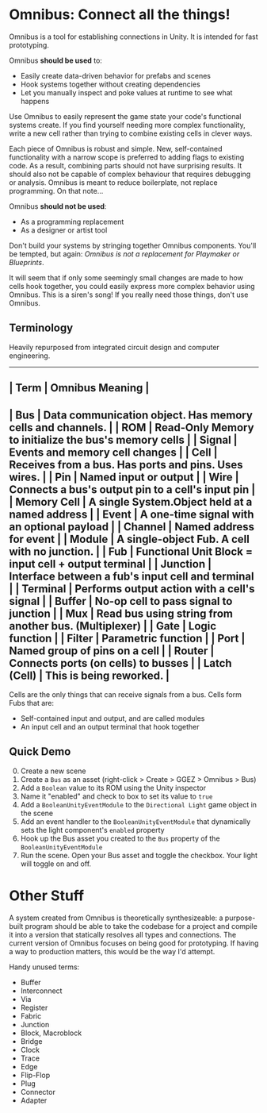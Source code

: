 ﻿
# Omnibus: Connect all the things!

Omnibus is a tool for establishing connections in Unity. It is intended for fast prototyping.

Omnibus **should be used** to:

 * Easily create data-driven behavior for prefabs and scenes
 * Hook systems together without creating dependencies
 * Let you manually inspect and poke values at runtime to see what happens

Use Omnibus to easily represent the game state your code's functional systems create. If you find yourself needing more complex functionality, write a new cell rather than trying to combine existing cells in clever ways.

Each piece of Omnibus is robust and simple. New, self-contained functionality with a narrow scope is preferred to adding flags to existing code. As a result, combining parts should not have surprising results. It should also not be capable of complex behaviour that requires debugging or analysis. Omnibus is meant to reduce boilerplate, not replace programming. On that note...

Omnibus **should not be used**:

 * As a programming replacement
 * As a designer or artist tool

Don't build your systems by stringing together Omnibus components. You'll be tempted, but again: *Omnibus is not a replacement for Playmaker or Blueprints*.

It will seem that if only some seemingly small changes are made to how cells hook together, you could easily express more complex behavior using Omnibus. This is a siren's song! If you really need those things, don't use Omnibus.



## Terminology

Heavily repurposed from integrated circuit design and computer engineering.

-------------------------------------------------------------------------------
| Term            | Omnibus Meaning                                           |
-------------------------------------------------------------------------------
| Bus             | Data communication object. Has memory cells and channels. |
| ROM             | Read-Only Memory to initialize the bus's memory cells     |
| Signal          | Events and memory cell changes                            |
| Cell            | Receives from a bus. Has ports and pins. Uses wires.      |
| Pin             | Named input or output                                     |
| Wire            | Connects a bus's output pin to a cell's input pin         |
| Memory Cell     | A single System.Object held at a named address            |
| Event           | A one-time signal with an optional payload                |
| Channel         | Named address for event                                   |
| Module          | A single-object Fub. A cell with no junction.             |
| Fub             | Functional Unit Block = input cell + output terminal      |
| Junction        | Interface between a fub's input cell and terminal         |
| Terminal        | Performs output action with a cell's signal               |
| Buffer          | No-op cell to pass signal to junction                     |
| Mux             | Read bus using string from another bus. (Multiplexer)     |
| Gate            | Logic function                                            |
| Filter          | Parametric function                                       |
| Port            | Named group of pins on a cell                             |
| Router          | Connects ports (on cells) to busses                       |
| Latch (Cell)    | This is being reworked.                                   |
-------------------------------------------------------------------------------

Cells are the only things that can receive signals from a bus. Cells form Fubs that are:
 * Self-contained input and output, and are called modules
 * An input cell and an output terminal that hook together


## Quick Demo

 0. Create a new scene
 1. Create a `Bus` as an asset (right-click > Create > GGEZ > Omnibus > Bus)
 2. Add a `Boolean` value to its ROM using the Unity inspector
 3. Name it "enabled" and check to box to set its value to `true`
 4. Add a `BooleanUnityEventModule` to the `Directional Light` game object in the scene
 5. Add an event handler to the `BooleanUnityEventModule` that dynamically sets the light component's `enabled` property
 6. Hook up the Bus asset you created to the `Bus` property of the `BooleanUnityEventModule`
 7. Run the scene. Open your Bus asset and toggle the checkbox. Your light will toggle on and off.

# Other Stuff

A system created from Omnibus is theoretically synthesizeable: a purpose-built program should be able to take the codebase for a project and compile it into a version that statically resolves all types and connections. The current version of Omnibus focuses on being good for prototyping. If having a way to production matters, this would be the way I'd attempt.




Handy unused terms:

 * Buffer
 * Interconnect
 * Via
 * Register
 * Fabric
 * Junction
 * Block, Macroblock
 * Bridge
 * Clock
 * Trace
 * Edge
 * Flip-Flop
 * Plug
 * Connector
 * Adapter
